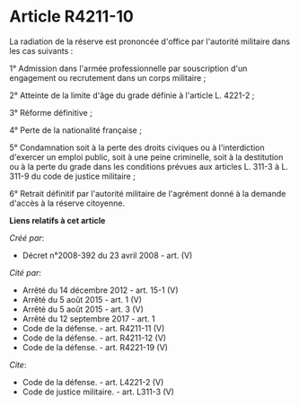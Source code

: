 # Article R4211-10

La radiation de la réserve est prononcée d'office par l'autorité militaire dans les cas suivants : 

1° Admission dans l'armée professionnelle par souscription d'un engagement ou recrutement dans un corps militaire ; 

2° Atteinte de la limite d'âge du grade définie à l'article L. 4221-2 ; 

3° Réforme définitive ; 

4° Perte de la nationalité française ; 

5° Condamnation soit à la perte des droits civiques ou à l'interdiction d'exercer un emploi public, soit à une peine
criminelle, soit à la destitution ou à la perte du grade dans les conditions prévues aux articles L. 311-3 à L. 311-9 du code
de justice militaire ; 

6° Retrait définitif par l'autorité militaire de l'agrément donné à la demande d'accès à la réserve citoyenne.

**Liens relatifs à cet article**

_Créé par_:

  - Décret n°2008-392 du 23 avril 2008 - art. (V)

_Cité par_:

  - Arrêté du 14 décembre 2012 - art. 15-1 (V)
  - Arrêté du 5 août 2015 - art. 1 (V)
  - Arrêté du 5 août 2015 - art. 3 (V)
  - Arrêté du 12 septembre 2017 - art. 1
  - Code de la défense. - art. R4211-11 (V)
  - Code de la défense. - art. R4211-12 (V)
  - Code de la défense. - art. R4221-19 (V)

_Cite_:

  - Code de la défense. - art. L4221-2 (V)
  - Code de justice militaire. - art. L311-3 (V)
